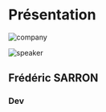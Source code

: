 <!-- .slide: class="speaker-slide" -->

# Présentation

![company](./assets/common/images/logo_sfeir_blanc.png)

![speaker](./assets/common/images/speakers/FredericSarron.webp)

<h2>Frédéric <span>SARRON</span></h2>

### Dev

<!-- .element: class="icon-rule icon-first" -->
